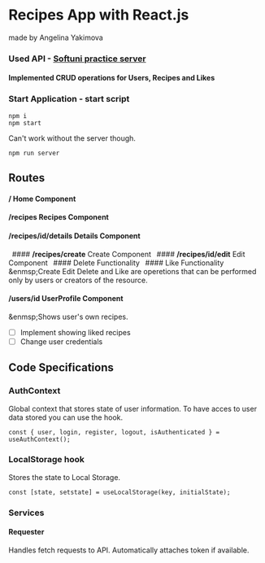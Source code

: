 # Recipes App with React.js
made by Angelina Yakimova

### Used API - [Softuni practice server](https://github.com/softuni-practice-server/softuni-practice-server)

#### Implemented CRUD operations for Users, Recipes and Likes

### Start Application - start script
```
npm i
npm start
```
Can't work without the server though.
```
npm run server
```

## Routes
#### **/**  Home Component
#### **/recipes**  Recipes Component
#### **/recipes/id/details**  Details Component
&ensp;#### **/recipes/create**  Create Component
&ensp;#### **/recipes/id/edit**  Edit Component
&ensp;#### Delete Functionality
&ensp;#### Like Functionality
&enmsp;Create Edit Delete and Like are operetions that can be performed only by users or creators of the resource.

#### **/users/id**  UserProfile Component
&enmsp;Shows user's own recipes.
- [ ] Implement showing liked recipes
- [ ] Change user credentials

## Code Specifications
### AuthContext 
Global context that stores state of user information.
To have acces to user data stored you can use the hook.
```
const { user, login, register, logout, isAuthenticated } = useAuthContext();
```
### LocalStorage hook
Stores the state to Local Storage.
```
const [state, setstate] = useLocalStorage(key, initialState);
```
### Services
#### Requester 
Handles fetch requests to API. Automatically attaches token if available.

